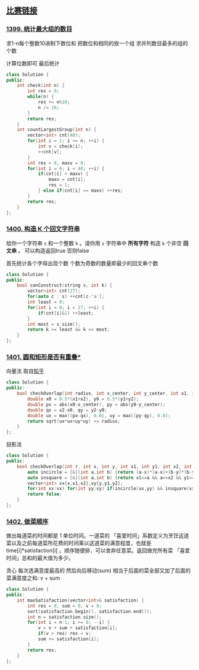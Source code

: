 ## [比赛链接](https://leetcode-cn.com/contest/biweekly-contest-23/)


### [1399. 统计最大组的数目](https://leetcode-cn.com/problems/count-largest-group/)

求1-n每个整数10进制下数位和 把数位和相同的放一个组 求并列数目最多的组的个数

计算位数即可 最后统计

```c++
class Solution {
public:
    int check(int n) {
        int res = 0;
        while(n) {
            res += n%10;
            n /= 10;
        }
        return res;
    }
    int countLargestGroup(int n) {
        vector<int> cnt(40);
        for(int i = 1; i <= n; ++i) {
            int v = check(i);
            ++cnt[v];
        }
        int res = 0, maxv = 0;
        for(int i = 0; i < 40; ++i) {
            if(cnt[i] > maxv) {
                maxv = cnt[i];
                res = 1;
            } else if(cnt[i] == maxv) ++res;
        }
        return res;
    }
};
```


### [1400. 构造 K 个回文字符串](https://leetcode-cn.com/problems/construct-k-palindrome-strings/)

给你一个字符串 `s` 和一个整数 `k` 。请你用 `s` 字符串中 **所有字符** 构造 `k` 个非空 **回文串** 。 可以构造返回true 否则false

首先统计各个字母出现个数 个数为奇数的数量即最少的回文串个数

```c++
class Solution {
public:
    bool canConstruct(string s, int k) {
        vector<int> cnt(27);
        for(auto c : s) ++cnt[c-'a'];
        int least = 0;
        for(int i = 0; i < 27; ++i) {
            if(cnt[i]&1) ++least;
        }
        int most = s.size();
        return k >= least && k <= most;
    }
};
```

### [1401. 圆和矩形是否有重叠*](https://leetcode-cn.com/problems/circle-and-rectangle-overlapping/)

向量法 取自[知乎](https://www.zhihu.com/question/24251545)

```c++
class Solution {
public:
    bool checkOverlap(int radius, int x_center, int y_center, int x1, int y1, int x2, int y2) {
        double x0 = 0.5*(x1+x2), y0 = 0.5*(y1+y2);
        double px = abs(x0-x_center), py = abs(y0-y_center);
        double qx = x2-x0, qy = y2-y0;
        double ux = max((px-qx), 0.0), uy = max((py-qy), 0.0);
        return sqrt(ux*ux+uy*uy) <= radius;
    }
};
```

投影法

```c++
class Solution {
public:
    bool checkOverlap(int r, int x, int y, int x1, int y1, int x2, int y2) {
        auto incircle = [&](int a,int b) {return (a-x)*(a-x)+(b-y)*(b-y)<=r*r;};
        auto insquare = [&](int a,int b) {return x1<=a && a<=x2 && y1<=b && b<=y2;};
        vector<int> vx{x,x1,x2},vy{y,y1,y2};
        for(int xx:vx) for(int yy:vy) if(incircle(xx,yy) && insquare(xx,yy)) return true;
        return false;
    }
};
```

### [1402. 做菜顺序](https://leetcode-cn.com/problems/reducing-dishes/)

做出每道菜的时间都是 1 单位时间。一道菜的 「喜爱时间」系数定义为烹饪这道菜以及之前每道菜所花费的时间乘以这道菜的满意程度，也就是 time[i]*satisfaction[i] 。顺序随便排，可以舍弃任意菜。返回做完所有菜 「喜爱时间」总和的最大值为多少。

贪心 每次选满意度最高的 然后向后移动(sum) 相当于后面的菜全部又加了后面的菜满意度之和: v + sum

```c++
class Solution {
public:
    int maxSatisfaction(vector<int>& satisfaction) {
        int res = 0, sum = 0, v = 0;
        sort(satisfaction.begin(), satisfaction.end());
        int n = satisfaction.size();
        for(int i = n-1; i >= 0; --i) {
            v = v + sum + satisfaction[i];
            if(v > res) res = v;
            sum += satisfaction[i];
        }
        return res;
    }
};
```

